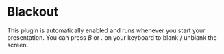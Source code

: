 # Blackout

This plugin is automatically enabled and runs whenever you start your presentation. You can press *B* or *.* on your keyboard to blank / unblank the screen.